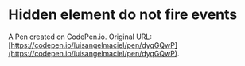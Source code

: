 # Hidden element do not fire events

A Pen created on CodePen.io. Original URL: [https://codepen.io/luisangelmaciel/pen/dyqGQwP](https://codepen.io/luisangelmaciel/pen/dyqGQwP).

